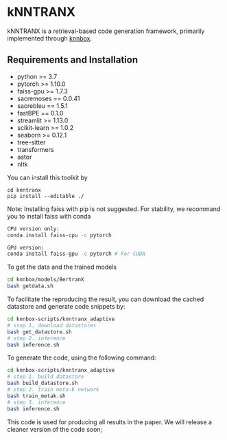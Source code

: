 # kNNTRANX
kNNTRANX is a retrieval-based code generation framework, primarily implemented through [knnbox](https://github.com/NJUNLP/knn-box).

## Requirements and Installation
* python >= 3.7
* pytorch >= 1.10.0
* faiss-gpu >= 1.7.3
* sacremoses == 0.0.41
* sacrebleu == 1.5.1
* fastBPE == 0.1.0
* streamlit >= 1.13.0
* scikit-learn >= 1.0.2
* seaborn >= 0.12.1
* tree-sitter
* transformers
* astor
* nltk


You can install this toolkit by
```shell
cd knntranx
pip install --editable ./
```

Note: Installing faiss with pip is not suggested. For stability, we recommand you to install faiss with conda

```bash
CPU version only:
conda install faiss-cpu -c pytorch

GPU version:
conda install faiss-gpu -c pytorch # For CUDA
```

To get the data and the trained models

```bash
cd knnbox/models/BertranX
bash getdata.sh
```

To facilitate the reproducing the result, you can download the cached datastore and generate code snippets by:
```bash
cd knnbox-scripts/knntranx_adaptive
# step 1. download datastores
bash get_datastore.sh
# step 2. inference
bash inference.sh
```

To generate the code, using the following command:
```bash
cd knnbox-scripts/knntranx_adaptive
# step 1. build datastore
bash build_datastore.sh
# step 2. train meta-k network
bash train_metak.sh
# step 3. inference
bash inference.sh
```

This code is used for producing all results in the paper. We will release a cleaner version of the code soon;



